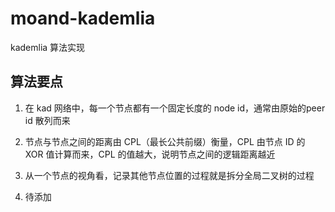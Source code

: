 # moand-kademlia
kademlia 算法实现


## 算法要点

1. 在 kad 网络中，每一个节点都有一个固定长度的 node id，通常由原始的peer id 散列而来

2. 节点与节点之间的距离由 CPL（最长公共前缀）衡量，CPL 由节点 ID 的 XOR 值计算而来，CPL 的值越大，说明节点之间的逻辑距离越近

3. 从一个节点的视角看，记录其他节点位置的过程就是拆分全局二叉树的过程

4. 待添加
